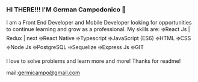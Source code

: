 ### HI THERE!!! I'M German Campodonico 👋

 I am a Front End Developer and Mobile Developer looking for opportunities to continue learning and grow as a professional.
My skills are:
❇️React Js | Redux | next
❇️React Native
❇️Typescript
❇️JavaScript (ES6)
❇️HTML
❇️CSS
❇️Node Js
❇️PostgreSQL
❇️Sequelize
❇️Express Js
❇️GIT

I love to solve problems and learn more and more!
Thanks for readme!

mail:germicampo@gmail.com
